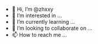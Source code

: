 - 👋 Hi, I’m @zhxxy
- 👀 I’m interested in ...
- 🌱 I’m currently learning ...
- 💞️ I’m looking to collaborate on ...
- 📫 How to reach me ...

<!---
zhxxy/zhxxy is a ✨ special ✨ repository because its `README.md` (this file) appears on your GitHub profile.
You can click the Preview link to take a look at your changes.
--->
